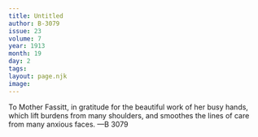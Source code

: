 ```yaml
---
title: Untitled
author: B-3079
issue: 23
volume: 7
year: 1913
month: 19
day: 2
tags:
layout: page.njk
image:
---
```

To Mother Fassitt, in gratitude for the beautiful work of her busy hands, which lift burdens from many shoulders, and smoothes the lines of care from many anxious faces. —B 3079
